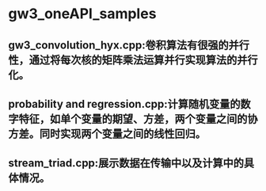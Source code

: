 # gw3_oneAPI_samples
## gw3_convolution_hyx.cpp:卷积算法有很强的并行性，通过将每次核的矩阵乘法运算并行实现算法的并行化。
## probability and regression.cpp:计算随机变量的数字特征，如单个变量的期望、方差，两个变量之间的协方差。同时实现两个变量之间的线性回归。
## stream_triad.cpp:展示数据在传输中以及计算中的具体情况。
